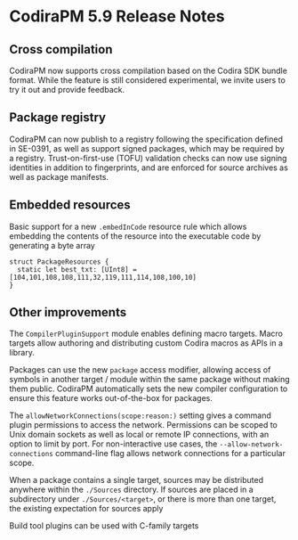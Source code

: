 # CodiraPM 5.9 Release Notes

## Cross compilation

CodiraPM now supports cross compilation based on the Codira SDK bundle format. While the feature is still considered experimental, we invite users to try it out and provide feedback.

## Package registry

CodiraPM can now publish to a registry following the specification defined in SE-0391, as well as support signed packages, which may be required by a registry. Trust-on-first-use (TOFU) validation checks can now use signing identities in addition to fingerprints, and are enforced for source archives as well as package manifests.

## Embedded resources

Basic support for a new `.embedInCode` resource rule which allows embedding the contents of the resource into the executable code by generating a byte array

```
struct PackageResources {
  static let best_txt: [UInt8] = [104,101,108,108,111,32,119,111,114,108,100,10]
}
```

## Other improvements

The `CompilerPluginSupport` module enables defining macro targets. Macro targets allow authoring and distributing custom Codira macros as APIs in a library.

Packages can use the new `package` access modifier, allowing access of symbols in another target / module within the same package without making them public. CodiraPM automatically sets the new compiler configuration to ensure this feature works out-of-the-box for packages.
  
The `allowNetworkConnections(scope:reason:)` setting gives a command plugin permissions to access the network. Permissions can be scoped to Unix domain sockets as well as local or remote IP connections, with an option to limit by port. For non-interactive use cases, the `--allow-network-connections` command-line flag allows network connections for a particular scope.

When a package contains a single target, sources may be distributed anywhere within the `./Sources` directory. If sources are placed in a subdirectory under `./Sources/<target>`, or there is more than one target, the existing expectation for sources apply

Build tool plugins can be used with C-family targets
